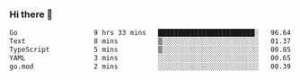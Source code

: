 ### Hi there 👋

<!--
**yeya24/yeya24** is a ✨ _special_ ✨ repository because its `README.md` (this file) appears on your GitHub profile.

Here are some ideas to get you started:

- 🔭 I’m currently working on ...
- 🌱 I’m currently learning ...
- 👯 I’m looking to collaborate on ...
- 🤔 I’m looking for help with ...
- 💬 Ask me about ...
- 📫 How to reach me: ...
- 😄 Pronouns: ...
- ⚡ Fun fact: ...
-->

<!--START_SECTION:waka-->

```txt
Go                   9 hrs 33 mins   ████████████████████████░   96.64 %
Text                 8 mins          ▒░░░░░░░░░░░░░░░░░░░░░░░░   01.37 %
TypeScript           5 mins          ▒░░░░░░░░░░░░░░░░░░░░░░░░   00.85 %
YAML                 3 mins          ░░░░░░░░░░░░░░░░░░░░░░░░░   00.65 %
go.mod               2 mins          ░░░░░░░░░░░░░░░░░░░░░░░░░   00.39 %
```

<!--END_SECTION:waka-->

